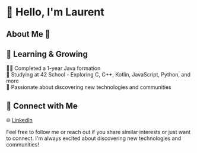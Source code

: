 # 👋 Hello, I'm Laurent

## About Me 🚀


## 🌱 Learning & Growing

👨‍🎓 Completed a 1-year Java formation  
🏫 Studying at 42 School - Exploring C, C++, Kotlin, JavaScript, Python, and more  
🚀 Passionate about discovering new technologies and communities  

## 🤝 Connect with Me

🌐 [LinkedIn](https://www.linkedin.com/in/frederick1)  

Feel free to follow me or reach out if you share similar interests or just want to connect. I'm always excited about discovering new technologies and communities!

